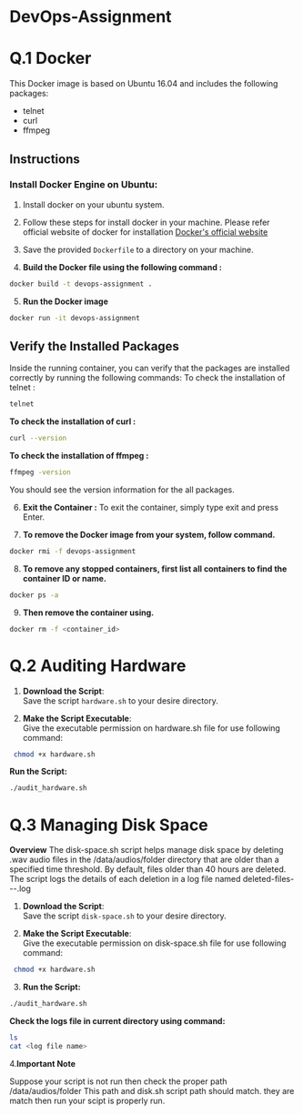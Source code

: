 # DevOps-Assignment
# Q.1 Docker
This Docker image is based on Ubuntu 16.04 and includes the following packages:
- telnet
- curl
- ffmpeg

## Instructions

### Install Docker Engine on Ubuntu:
1. Install docker on your ubuntu system.
2. Follow these steps for install docker in your machine. Please refer official website of docker for installation [Docker's official website](https://docs.docker.com/engine/install/ubuntu/)
3. Save the provided `Dockerfile` to a directory on your machine.

4. **Build the Docker file using the following command :**
```bash
docker build -t devops-assignment .
```
5. **Run the Docker image**
```bash
docker run -it devops-assignment
```

## Verify the Installed Packages
Inside the running container, you can verify that the packages are installed correctly by running the following commands:
To check the installation of telnet :
  ```bash 
  telnet
```

**To check the installation of curl :**
  ```bash
curl --version
```

**To check the installation of ffmpeg :**
```bash
ffmpeg -version
```
You should see the version information for the all packages.

6. **Exit the Container :**
To exit the container, simply type exit and press Enter.

7. **To remove the Docker image from your system, follow command.**
 ```bash
docker rmi -f devops-assignment
```
8. **To remove any stopped containers, first list all containers to find the container ID or name.**
 ```bash
docker ps -a
``` 

9. **Then remove the container using.**
```bash
docker rm -f <container_id>
```


#  Q.2 Auditing Hardware

1. **Download the Script**:\
Save the script `hardware.sh` to your desire directory.

2. **Make the Script Executable**:\
Give the executable permission on hardware.sh file for use following command: 
```bash
 chmod +x hardware.sh
 ```
**Run the Script:**

```bash
./audit_hardware.sh
```


# Q.3 Managing Disk Space

**Overview**
The disk-space.sh script helps manage disk space by deleting .wav audio files in the /data/audios/folder directory that are older than a specified time threshold. By default, files older than 40 hours are deleted. The script logs the details of each deletion in a log file named deleted-files-<date>-<month>-<year>.log

1. **Download the Script**:\
Save the script `disk-space.sh` to your desire directory.

2. **Make the Script Executable**:\
Give the executable permission on disk-space.sh file for use following command: 
```bash
 chmod +x hardware.sh
 ```

3. **Run the Script:**

```bash
./audit_hardware.sh
```
**Check the logs file in current directory using command:**

```bash
ls
cat <log file name>
```

4.**Important Note**

Suppose your script is not run then check the proper path /data/audios/folder This path and disk.sh script path should match.
they are match then run your scipt is properly run.



